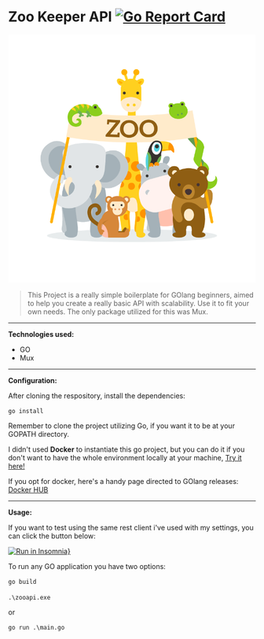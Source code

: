 # Zoo Keeper API [![Go Report Card](https://goreportcard.com/badge/github.com/arthurdiegoo/ZooApi)](https://goreportcard.com/report/github.com/arthurdiegoo/ZooApi)
![Zoo Keeper Logo](img/../assets/img/ZooApi-Logo.png)

>This Project is a really simple boilerplate for GOlang beginners, aimed to help you create a really basic API with scalability. Use it to fit your own needs. The only package utilized for this was Mux.
---
**Technologies used:** 

* GO
* Mux

---
**Configuration:**

After cloning the respository, install the dependencies:

```
go install
```

Remember to clone the project utilizing Go, if you want it to be at your GOPATH directory.

I didn't used **Docker** to instantiate this go project, but you can do it if you don't want to have the whole environment locally at your machine, [Try it here!](https://www.docker.com/)

If you opt for docker, here's a handy page directed to GOlang releases: [Docker HUB](https://hub.docker.com/_/golang/)

---
**Usage:**

If you want to test using the same rest client i've used with my settings, you can click the button below:

[![Run in Insomnia}](https://insomnia.rest/images/run.svg)](https://insomnia.rest/run/?label=ZooKeeper%20API&uri=https%3A%2F%2Fraw.githubusercontent.com%2Farthurdiegoo%2FZooApi%2Fmaster%2Fassets%2Frest_client%2FInsomnia_2020-02-23.json)

To run any GO application you have two options: 

```
go build

.\zooapi.exe
```
or
```
go run .\main.go
```
